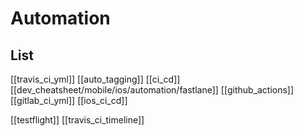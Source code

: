# Automation

## List

[[travis_ci_yml]]
[[auto_tagging]]
[[ci_cd]]
[[dev_cheatsheet/mobile/ios/automation/fastlane]]
[[github_actions]]
[[gitlab_ci_yml]]
[[ios_ci_cd]]

[[testflight]]
[[travis_ci_timeline]]
